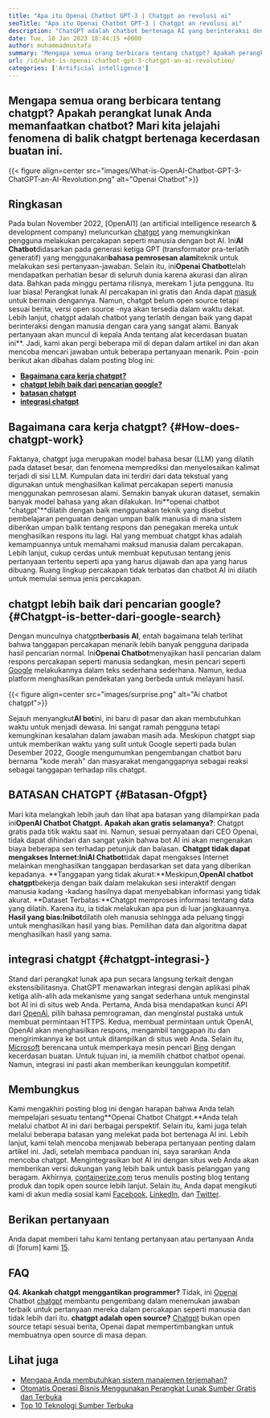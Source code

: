 ```yaml
---
title: "Apa itu Openai Chatbot GPT-3 | Chatgpt an revolusi ai" 
seoTitle: "Apa itu Openai Chatbot GPT-3 | Chatgpt an revolusi ai" 
description: "ChatGPT adalah chatbot bertenaga AI yang berinteraksi dengan manusia secara alami. Openai Chatbot ini didasarkan pada model AI pemrosesan bahasa yang disebut GPT-3." 
date: Tue, 10 Jan 2023 18:44:15 +0000
author: muhammadmustafa
summary: "Mengapa semua orang berbicara tentang chatgpt? Apakah perangkat lunak Anda memanfaatkan chatbot? Mari kita jelajahi fenomena di balik chatgpt bertenaga kecerdasan buatan ini." 
url: /id/what-is-openai-chatbot-gpt-3-chatgpt-an-ai-revolution/
categories: ['Artificial intelligence']
---
```


## Mengapa semua orang berbicara tentang chatgpt? Apakah perangkat lunak Anda memanfaatkan chatbot? Mari kita jelajahi fenomena di balik chatgpt bertenaga kecerdasan buatan ini.

{{< figure align=center src="images/What-is-OpenAI-Chatbot-GPT-3-ChatGPT-an-AI-Revolution.png" alt="Openai Chatbot">}}


## Ringkasan

Pada bulan November 2022, [OpenAI1] (an artificial intelligence research & development company) meluncurkan [chatgpt][2] yang memungkinkan pengguna melakukan percakapan seperti manusia dengan bot AI. Ini**AI Chatbot**didasarkan pada generasi ketiga GPT (transformator pra-terlatih generatif) yang menggunakan**bahasa pemrosesan alami**teknik untuk melakukan sesi pertanyaan-jawaban. Selain itu, ini**Openai Chatbot**telah mendapatkan perhatian besar di seluruh dunia karena akurasi dan aliran data. Bahkan pada minggu pertama rilisnya, merekam 1 juta pengguna. Itu luar biasa!
Perangkat lunak AI percakapan ini gratis dan Anda dapat [masuk][3] untuk bermain dengannya. Namun, chatgpt belum open source tetapi sesuai berita, versi open source -nya akan tersedia dalam waktu dekat. Lebih lanjut, chatgpt adalah chatbot yang terlatih dengan baik yang dapat berinteraksi dengan manusia dengan cara yang sangat alami. Banyak pertanyaan akan muncul di kepala Anda tentang alat kecerdasan buatan ini**. Jadi, kami akan pergi beberapa mil di depan dalam artikel ini dan akan mencoba mencari jawaban untuk beberapa pertanyaan menarik.
Poin -poin berikut akan dibahas dalam posting blog ini:
* **[Bagaimana cara kerja chatgpt?][4]**
* **[chatgpt lebih baik dari pencarian google?][5]**
* **[batasan chatgpt][6]**
* **[integrasi chatgpt][7]**

## Bagaimana cara kerja chatgpt?   {#How-does-chatgpt-work}
Faktanya, chatgpt juga merupakan model bahasa besar (LLM) yang dilatih pada dataset besar, dan fenomena memprediksi dan menyelesaikan kalimat terjadi di sisi LLM. Kumpulan data ini terdiri dari data tekstual yang digunakan untuk menghasilkan kalimat percakapan seperti manusia menggunakan pemrosesan alami. Semakin banyak ukuran dataset, semakin banyak model bahasa yang akan dilakukan.
Ini**openai chatbot "chatgpt"**dilatih dengan baik menggunakan teknik yang disebut pembelajaran penguatan dengan umpan balik manusia di mana sistem diberikan umpan balik tentang respons dan penegakan mereka untuk menghasilkan respons itu lagi. Hal yang membuat chatgpt khas adalah kemampuannya untuk memahami maksud manusia dalam percakapan. Lebih lanjut, cukup cerdas untuk membuat keputusan tentang jenis pertanyaan tertentu seperti apa yang harus dijawab dan apa yang harus dibuang. Ruang lingkup percakapan tidak terbatas dan chatbot AI ini dilatih untuk memulai semua jenis percakapan.

## chatgpt lebih baik dari pencarian google?   {#Chatgpt-is-better-dari-google-search}
Dengan munculnya chatgpt**berbasis AI**, entah bagaimana telah terlihat bahwa tanggapan percakapan menarik lebih banyak pengguna daripada hasil pencarian normal. Ini**Openai Chatbot**menyajikan hasil pencarian dalam respons percakapan seperti manusia sedangkan, mesin pencari seperti [Google][8] melakukannya dalam teks sederhana sederhana. Namun, kedua platform menghasilkan pendekatan yang berbeda untuk melayani hasil.

{{< figure align=center src="images/surprise.png" alt="Ai chatbot chatgpt">}}

Sejauh menyangkut**AI bot**ini, ini baru di pasar dan akan membutuhkan waktu untuk menjadi dewasa. Ini sangat ramah pengguna tetapi kemungkinan kesalahan dalam jawaban masih ada. Meskipun chatgpt siap untuk memberikan waktu yang sulit untuk Google seperti pada bulan Desember 2022, Google mengumumkan pengembangan chatbot baru bernama "kode merah" dan masyarakat menganggapnya sebagai reaksi sebagai tanggapan terhadap rilis chatgpt.

## BATASAN CHATGPT   {#Batasan-Ofgpt}
Mari kita melangkah lebih jauh dan lihat apa batasan yang dilampirkan pada ini**OpenAI Chatbot Chatgpt.**
**Apakah akan gratis selamanya?**: Chatgpt gratis pada titik waktu saat ini. Namun, sesuai pernyataan dari CEO Openai, tidak dapat dihindari dan sangat yakin bahwa bot AI ini akan mengenakan biaya beberapa sen terhadap petunjuk dan balasan.
**Chatgpt tidak dapat mengakses Internet:**Ini**AI Chatbot**tidak dapat mengakses Internet melainkan menghasilkan tanggapan berdasarkan set data yang diberikan kepadanya.
**Tanggapan yang tidak akurat:**Meskipun,**OpenAI chatbot chatgpt**bekerja dengan baik dalam melakukan sesi interaktif dengan manusia kadang -kadang hasilnya dapat menyebabkan informasi yang tidak akurat.
**Dataset Terbatas:**Chatgpt memproses informasi tentang data yang dilatih. Karena itu, ia tidak melakukan apa pun di luar jangkauannya.
**Hasil yang bias:**Ini**bot**dilatih oleh manusia sehingga ada peluang tinggi untuk menghasilkan hasil yang bias. Pemilihan data dan algoritma dapat menghasilkan hasil yang sama.

## integrasi chatgpt   {#chatgpt-integrasi-}
Stand dari perangkat lunak apa pun secara langsung terkait dengan ekstensibilitasnya. ChatGPT menawarkan integrasi dengan aplikasi pihak ketiga alih-alih ada mekanisme yang sangat sederhana untuk menginstal bot AI ini di situs web Anda. Pertama, Anda bisa mendapatkan kunci API dari [OpenAi][1], pilih bahasa pemrograman, dan menginstal pustaka untuk membuat permintaan HTTPS. Kedua, membuat permintaan untuk OpenAI, OpenAI akan menghasilkan respons, mengambil tanggapan itu dan mengirimkannya ke bot untuk ditampilkan di situs web Anda.
Selain itu, [Microsoft][9] berencana untuk memperkaya mesin pencari [Bing][10] dengan kecerdasan buatan. Untuk tujuan ini, ia memilih chatbot chatbot openai. Namun, integrasi ini pasti akan memberikan keunggulan kompetitif.

## Membungkus
Kami mengakhiri posting blog ini dengan harapan bahwa Anda telah mempelajari sesuatu tentang**Openai Chatbot Chatgpt.**Anda telah melalui chatbot AI ini dari berbagai perspektif. Selain itu, kami juga telah melalui beberapa batasan yang melekat pada bot bertenaga AI ini. Lebih lanjut, kami telah mencoba menjawab beberapa pertanyaan penting dalam artikel ini. Jadi, setelah membaca panduan ini, saya sarankan Anda mencoba chatgpt. Mengintegrasikan bot AI ini dengan situs web Anda akan memberikan versi dukungan yang lebih baik untuk basis pelanggan yang beragam.
Akhirnya, [containerize.com][11] terus menulis posting blog tentang produk dan topik open source lebih lanjut. Selain itu, Anda dapat mengikuti kami di akun media sosial kami [Facebook][12], [LinkedIn][13], dan [Twitter][14].

## Berikan pertanyaan
Anda dapat memberi tahu kami tentang pertanyaan atau pertanyaan Anda di [forum] kami [15].

## FAQ
**Q4. Akankah chatgpt menggantikan programmer?**
Tidak, ini [Openai][1] Chatbot [chatgpt][2] membantu pengembang dalam menemukan jawaban terbaik untuk pertanyaan mereka dalam percakapan seperti manusia dan tidak lebih dari itu.
**chatgpt adalah open source?**
[Chatgpt][2] bukan open source tetapi sesuai berita, Openai dapat mempertimbangkan untuk membuatnya open source di masa depan.

## Lihat juga
  * [Mengapa Anda membutuhkan sistem manajemen terjemahan?][16]
  * [Otomatis Operasi Bisnis Menggunakan Perangkat Lunak Sumber Gratis dan Terbuka][17]
  * [Top 10 Teknologi Sumber Terbuka][18]

  
[1]: https://openai.com/
[2]: https://chat.openai.com/chat
[3]: https://chat.openai.com/
[4]: #How-does-ChatGPT-work
[5]: #ChatGPT-is-better-than-Google-Search
[6]: #Limitations-of-ChatGPT
[7]: #ChatGPT-integrations-
[8]: https://www.google.com/
[9]: https://www.microsoft.com/en-pk
[10]: https://www.bing.com/
[11]: https://www.containerize.com/
[12]: https://web.facebook.com/containerize
[13]: https://www.linkedin.com/company/containerize/
[14]: https://twitter.com/containerize_co
[15]: https://forum.containerize.com/
[16]: https://blog.containerize.com/software-development/why-do-you-need-a-translation-management-system/
[17]: https://blog.containerize.com/blogging/automate-business-operations-using-open-source-software/
[18]: https://blog.containerize.com/backup-and-sync-software/top-10-open-source-trending-technologies-of-2022/
